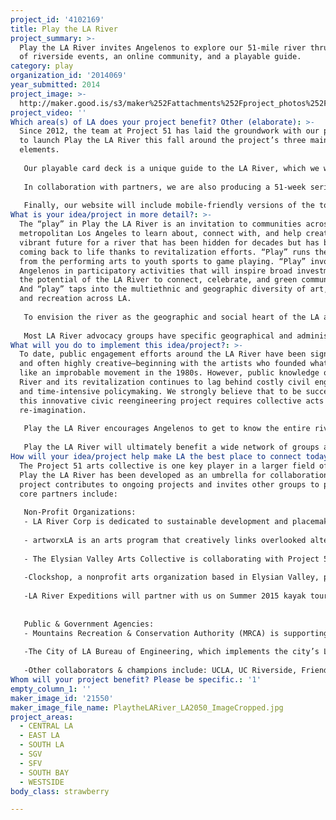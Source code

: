 ```yaml
---
project_id: '4102169'
title: Play the LA River
project_summary: >-
  Play the LA River invites Angelenos to explore our 51-mile river thru a year
  of riverside events, an online community, and a playable guide.
category: play
organization_id: '2014069'
year_submitted: 2014
project_image: >-
  http://maker.good.is/s3/maker%252Fattachments%252Fproject_photos%252Fimages%252F21550%252Fdisplay%252FPlaytheLARiver_LA2050_ImageCropped.jpg=c570x385
project_video: ''
Which area(s) of LA does your project benefit? Other (elaborate): >-
  Since 2012, the team at Project 51 has laid the groundwork with our partners
  to launch Play the LA River this fall around the project’s three main
  elements.
   
   Our playable card deck is a unique guide to the LA River, which we will disseminate for free at events and via community outreach. With 52 river sites and 4 off-river “wild card” sites all organized into 4 geographic “suits,” the card deck features greenways and parks along with places that river revitalization has yet to touch but that hold meaning for local communities. Each card is both a tool and an artwork––with a custom map, “dashboard” of site features, access instructions, and tips on how to play. The cards also invite Angelenos to share how THEY play the LA River: dance, picnic, skate, juggle, kayak, bird-watch, bike, paint, swing, BBQ, practice yoga, ride horses, play soccer, play music, fly kites, and the possibilities continue! After extensive scouting, we have finished the card deck and will distribute an initial 2,500 this fall.
   
   In collaboration with partners, we are also producing a 51-week series of public events––including a launch extravaganza at the Frogtown Artwalk on September 13, a closing festival in September 2015, and smaller-scale riverside events across all 4 geographic “suits” (Valley, Glendale Narrows, Downtown, and South). For example, LA River Corp will take the lead in producing a “mobile play” series featuring neighborhood scavenger hunts and bicycle theater. In addition to the programs we implement, Play the LA River will do outreach to an array of organizations—from cultural, sports, and youth groups to gamers, performers, and scientists––in order to galvanize diverse forms of play along the river. To support others in organizing their own play programs and to facilitate spontaneous riverside play, we will develop a toolkit in English and Spanish. The toolkit will include practical resources on river access plus illustrative ideas for self-organized gatherings and projects. 
   
   Finally, our website will include mobile-friendly versions of the toolkit and cards (complete with interactive maps of our 56 sites), an events calendar, and curated multimedia exhibits featuring select Play the LA River events and projects. Through a community-generated and multilingual “stream” of social media posts, the website will also integrate stories, pictures, recordings, and videos showcasing how Angelenos play the LA River today and how they aspire to play there in the future.
What is your idea/project in more detail?: >-
  The “play” in Play the LA River is an invitation to communities across
  metropolitan Los Angeles to learn about, connect with, and help create a
  vibrant future for a river that has been hidden for decades but has been
  coming back to life thanks to revitalization efforts. “Play” runs the gamut
  from the performing arts to youth sports to game playing. “Play” involves
  Angelenos in participatory activities that will inspire broad investment in
  the potential of the LA River to connect, celebrate, and green communities.
  And “play” taps into the multiethnic and geographic diversity of art, culture,
  and recreation across LA.
   
   To envision the river as the geographic and social heart of the LA area, Angelenos first have to know that the river exists, where it flows, and how to access and enjoy it. Play the LA River meets these needs through a public programming and outreach project that contributes to ongoing river revitalization projects and that catalyzes wider civic engagement with the development of parks, greenways, wildlife habitats, sustainable water infrastructure, and cultural centers. However, we focus on the LA River not only to widen the involvement of local communities in river revitalization efforts but also to address critical issues in Los Angeles of park space, neighborhood-centered art and recreation, urban sustainability, and environmental justice.
   
   Most LA River advocacy groups have specific geographical and administrative boundaries (such as the City of LA River Revitalization Master Plan and the City of Long Beach RiverLink Plan). As of yet, no organization has connected the entire river through cultural programming. Play the LA River promises to serve this vital role by providing a hub for events and projects along the river’s entire length and by reaching out to thousands of Angelenos who are new to the river and including them in shaping its future.
What will you do to implement this idea/project?: >-
  To date, public engagement efforts around the LA River have been significant
  and often highly creative—beginning with the artists who founded what seemed
  like an improbable movement in the 1980s. However, public knowledge of the LA
  River and its revitalization continues to lag behind costly civil engineering
  and time-intensive policymaking. We strongly believe that to be successful,
  this innovative civic reengineering project requires collective acts of
  re-imagination.
   
   Play the LA River encourages Angelenos to get to know the entire river—including its most challenged places that master planning efforts have yet to reach. The project pays special attention to communities who live along the river, while welcoming everyone across the region to participate. The project brings Angelenos of all ages and social groups to 52 river sites––which include bike paths, shady parks with playing fields, public art installations, and quiet spots from which simply to take the river in—so as to make the river more compelling to all. The project in turn builds public support and public dialogue around revitalization plans. By working with riverside communities from Canoga Park to Long Beach to view the river as their essential public space, we hope Play the LA River will empower Angelenos to insist that the revitalization process remains democratic and fulfills promises that the greening of the river will benefit existing communities as well as future residents and visitors. 
   
   Play the LA River will ultimately benefit a wide network of groups and individuals in the LA area who focus on river revitalization, park space, visual and performing arts, youth education and recreation, and environmental and social justice. The project will realize these community benefits in part through public programming and in part by awarding stipends to artists, schools, community groups, and other civic-minded folks who are active in river-adjacent communities and who can help to activate play at each of our sites. In tandem, the project website will serve as a virtual river community and living-breathing public art project that will provide unprecedented tools for accessing and navigating the LA River, crowd-sourcing river events, and showcasing the possibilities for playing the river now and in LA 2050!
How will your idea/project help make LA the best place to connect today? In LA2050?: >-
  The Project 51 arts collective is one key player in a larger field of groups.
  Play the LA River has been developed as an umbrella for collaboration, and the
  project contributes to ongoing projects and invites other groups to play! Our
  core partners include:
   
   Non-Profit Organizations:
   - LA River Corp is dedicated to sustainable development and placemaking along the LA River corridor. At the core of its mission is transforming the LA River into a vibrant public space through their LA River Regatta Club (a platform for community engagement and innovative events). LA River Corp is a leading partner in the Play the LA River programming efforts. 
   
   - artworxLA is an arts program that creatively links overlooked alternative high school students with professional artists, cultural institutions, and communities to produce and present new work. In 2014-15, artworxLA will guide students to create art projects that connect to Play the LA River in 27 alternative arts classrooms throughout LA County. Each 11-week workshop will culminate in a student exhibition and presentations at the LA River Center and Gardens. 
   
   - The Elysian Valley Arts Collective is collaborating with Project 51, LA River Corp, and MRCA on the Play the LA River launch, which will take place in conjunction with their annual Frogtown Artwalk.
   
   -Clockshop, a nonprofit arts organization based in Elysian Valley, provides cultural programming to activate the as-yet-undeveloped Bowtie Parcel for California State Parks. Clockshop also supports other projects by artists, writers, and civic leaders. Clockshop is collaborating with Project 51 on public engagement events, including campouts, storytelling, and screenings at Bowtie, along the river.
    
   -LA River Expeditions will partner with us on Summer 2015 kayak tours on the river.
   
   
   Public & Government Agencies:
   - Mountains Recreation & Conservation Authority (MRCA) is supporting the project through funding, venue permitting, and access as well as joint programming through their campfire and junior ranger programs.
   
   -The City of LA Bureau of Engineering, which implements the city’s LA River Master Plan, and California State Parks, which oversees the two largest riverside parks, are providing support to the project on access, permitting, and outreach.
   
   -Other collaborators & champions include: UCLA, UC Riverside, Friends of the LA River (FoLAR), River Wild, Boom: A Journal of California, and the EPA-led Urban Waters Federal Partnership.
Whom will your project benefit? Please be specific.: '1'
empty_column_1: ''
maker_image_id: '21550'
maker_image_file_name: PlaytheLARiver_LA2050_ImageCropped.jpg
project_areas:
  - CENTRAL LA
  - EAST LA
  - SOUTH LA
  - SGV
  - SFV
  - SOUTH BAY
  - WESTSIDE
body_class: strawberry

---
```

